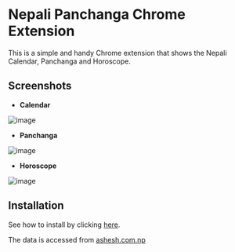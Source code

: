 # Nepali Panchanga Chrome Extension

This is a simple and handy Chrome extension that shows the Nepali Calendar, Panchanga and Horoscope.

## Screenshots

- **Calendar**

![image](https://github.com/dhirajraut1/nepali-panchang/assets/63958838/efbd377c-570d-4b54-8eb2-e89476ed425f)

- **Panchanga**
  
![image](https://github.com/dhirajraut1/nepali-panchang/assets/63958838/bc6423af-0ce6-4ef7-9288-76896b2e246c)

- **Horoscope**

![image](https://github.com/dhirajraut1/nepali-panchang/assets/63958838/e84ada29-54e4-48f4-be16-0574867e0f64)


## Installation

See how to install by clicking [here](https://share.vidyard.com/watch/9pFbrmjMfEgA5o9HJkpDsF "Install").


The data is accessed from [ashesh.com.np](https://ashesh.com.np)
